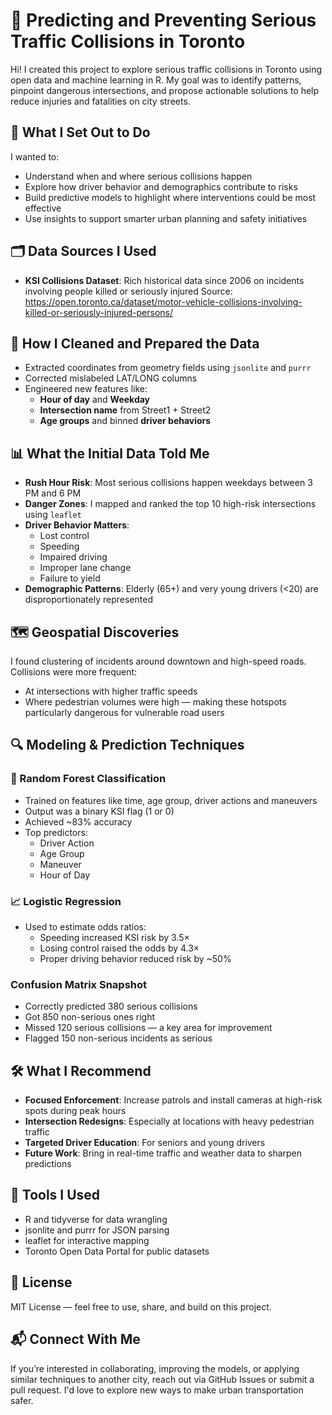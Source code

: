 # 🚦 Predicting and Preventing Serious Traffic Collisions in Toronto

Hi! I created this project to explore serious traffic collisions in Toronto using open data and machine learning in R. My goal was to identify patterns, pinpoint dangerous intersections, and propose actionable solutions to help reduce injuries and fatalities on city streets.

## 📌 What I Set Out to Do

I wanted to:
- Understand when and where serious collisions happen
- Explore how driver behavior and demographics contribute to risks
- Build predictive models to highlight where interventions could be most effective
- Use insights to support smarter urban planning and safety initiatives

## 🗂️ Data Sources I Used

- **KSI Collisions Dataset**: Rich historical data since 2006 on incidents involving people killed or seriously injured
Source: https://open.toronto.ca/dataset/motor-vehicle-collisions-involving-killed-or-seriously-injured-persons/

## 🧹 How I Cleaned and Prepared the Data

- Extracted coordinates from geometry fields using `jsonlite` and `purrr`
- Corrected mislabeled LAT/LONG columns
- Engineered new features like:
  - **Hour of day** and **Weekday**
  - **Intersection name** from Street1 + Street2
  - **Age groups** and binned **driver behaviors**

## 📊 What the Initial Data Told Me

- **Rush Hour Risk**: Most serious collisions happen weekdays between 3 PM and 6 PM
- **Danger Zones**: I mapped and ranked the top 10 high-risk intersections using `leaflet`
- **Driver Behavior Matters**:
  - Lost control
  - Speeding
  - Impaired driving
  - Improper lane change
  - Failure to yield
- **Demographic Patterns**: Elderly (65+) and very young drivers (<20) are disproportionately represented

## 🗺️ Geospatial Discoveries

I found clustering of incidents around downtown and high-speed roads. Collisions were more frequent:
- At intersections with higher traffic speeds
- Where pedestrian volumes were high — making these hotspots particularly dangerous for vulnerable road users

## 🔍 Modeling & Prediction Techniques

### 🔢 Random Forest Classification
- Trained on features like time, age group, driver actions and maneuvers
- Output was a binary KSI flag (1 or 0)
- Achieved ~83% accuracy
- Top predictors:
  - Driver Action
  - Age Group
  - Maneuver
  - Hour of Day

### 📈 Logistic Regression
- Used to estimate odds ratios:
  - Speeding increased KSI risk by 3.5×
  - Losing control raised the odds by 4.3×
  - Proper driving behavior reduced risk by ~50%

### Confusion Matrix Snapshot
- Correctly predicted 380 serious collisions
- Got 850 non-serious ones right
- Missed 120 serious collisions — a key area for improvement
- Flagged 150 non-serious incidents as serious

## 🛠️ What I Recommend

- **Focused Enforcement**: Increase patrols and install cameras at high-risk spots during peak hours
- **Intersection Redesigns**: Especially at locations with heavy pedestrian traffic
- **Targeted Driver Education**: For seniors and young drivers
- **Future Work**: Bring in real-time traffic and weather data to sharpen predictions

## 🧰 Tools I Used

- R and tidyverse for data wrangling
- jsonlite and purrr for JSON parsing
- leaflet for interactive mapping
- Toronto Open Data Portal for public datasets

## 📎 License

MIT License — feel free to use, share, and build on this project.

## 📬 Connect With Me

If you’re interested in collaborating, improving the models, or applying similar techniques to another city, reach out via GitHub Issues or submit a pull request. I'd love to explore new ways to make urban transportation safer.

